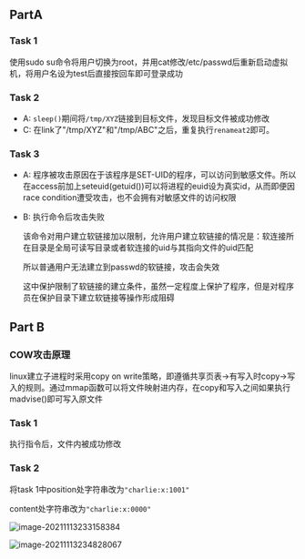 ## PartA

### Task 1

使用sudo su命令将用户切换为root，并用cat修改/etc/passwd后重新启动虚拟机，将用户名设为test后直接按回车即可登录成功

### Task 2

- A: `sleep()`期间将`/tmp/XYZ`链接到目标文件，发现目标文件被成功修改
- C: 在link了"/tmp/XYZ"和"/tmp/ABC"之后，重复执行`renameat2`即可。

### Task 3

- A: 程序被攻击原因在于该程序是SET-UID的程序，可以访问到敏感文件。所以在access前加上seteuid(getuid())可以将进程的euid设为真实id，从而即便因race condition遭受攻击，也不会拥有对敏感文件的访问权限

- B: 执行命令后攻击失败

  该命令对用户建立软链接加以限制，允许用户建立软链接的情况是：软连接所在目录是全局可读写目录或者软连接的uid与其指向文件的uid匹配

  所以普通用户无法建立到passwd的软链接，攻击会失效

  这中保护限制了软链接的建立条件，虽然一定程度上保护了程序，但是对程序员在保护目录下建立软链接等操作形成阻碍

## Part B

### COW攻击原理

linux建立子进程时采用copy on write策略，即遵循共享页表->有写入时copy->写入的规则。通过mmap函数可以将文件映射进内存，在copy和写入之间如果执行madvise()即可写入原文件

### Task 1

执行指令后，文件内被成功修改

### Task 2

将task 1中position处字符串改为`"charlie:x:1001"`

content处字符串改为`"charlie:x:0000"`

![image-20211113233158384](https://i.loli.net/2021/11/13/rny9FMvGP5spWla.png)

![image-20211113234828067](https://i.loli.net/2021/11/13/l4eVjfYOLACEBvk.png)